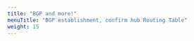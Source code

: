 ```yaml
---
title: "BGP and more!"
menuTitle: "BGP establishment, confirm hub Routing Table"
weight: 15
---
```


### 

